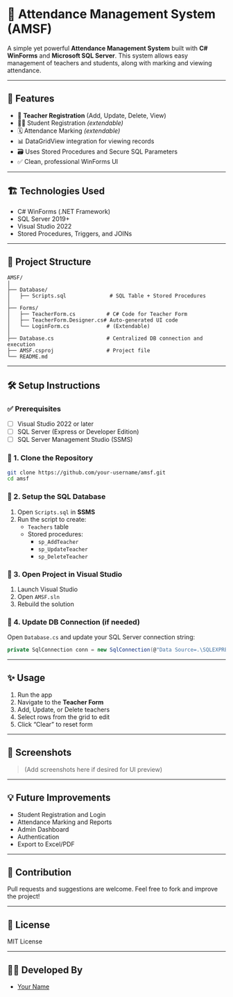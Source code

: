 # 📘 Attendance Management System (AMSF)

A simple yet powerful **Attendance Management System** built with **C# WinForms** and **Microsoft SQL Server**. This system allows easy management of teachers and students, along with marking and viewing attendance.

---

## 🚀 Features

- 👤 **Teacher Registration** (Add, Update, Delete, View)
- 🧑‍🎓 Student Registration *(extendable)*
- 🗓️ Attendance Marking *(extendable)*
- 📊 DataGridView integration for viewing records
- 🗃️ Uses Stored Procedures and Secure SQL Parameters
- ✅ Clean, professional WinForms UI

---

## 🏗️ Technologies Used

- C# WinForms (.NET Framework)
- SQL Server 2019+
- Visual Studio 2022
- Stored Procedures, Triggers, and JOINs

---

## 📁 Project Structure

```
AMSF/
│
├── Database/
│   ├── Scripts.sql              # SQL Table + Stored Procedures
│
├── Forms/
│   ├── TeacherForm.cs          # C# Code for Teacher Form
│   ├── TeacherForm.Designer.cs# Auto-generated UI code
│   └── LoginForm.cs            # (Extendable)
│
├── Database.cs                 # Centralized DB connection and execution
├── AMSF.csproj                 # Project file
└── README.md
```

---

## 🛠️ Setup Instructions

### ✅ Prerequisites

- [ ] Visual Studio 2022 or later
- [ ] SQL Server (Express or Developer Edition)
- [ ] SQL Server Management Studio (SSMS)

### 🔧 1. Clone the Repository
```bash
git clone https://github.com/your-username/amsf.git
cd amsf
```

### 🧱 2. Setup the SQL Database

1. Open `Scripts.sql` in **SSMS**
2. Run the script to create:
   - `Teachers` table
   - Stored procedures:
     - `sp_AddTeacher`
     - `sp_UpdateTeacher`
     - `sp_DeleteTeacher`

### 🎨 3. Open Project in Visual Studio

1. Launch Visual Studio
2. Open `AMSF.sln`
3. Rebuild the solution

### 🔌 4. Update DB Connection (if needed)

Open `Database.cs` and update your SQL Server connection string:
```csharp
private SqlConnection conn = new SqlConnection(@"Data Source=.\SQLEXPRESS;Initial Catalog=amsf_db;Integrated Security=True");
```

---

## ✨ Usage

1. Run the app
2. Navigate to the **Teacher Form**
3. Add, Update, or Delete teachers
4. Select rows from the grid to edit
5. Click “Clear” to reset form

---

## 📸 Screenshots

> (Add screenshots here if desired for UI preview)

---

## 💡 Future Improvements

- Student Registration and Login
- Attendance Marking and Reports
- Admin Dashboard
- Authentication
- Export to Excel/PDF

---

## 🤝 Contribution

Pull requests and suggestions are welcome. Feel free to fork and improve the project!

---

## 📄 License

MIT License

---

## 👨‍💻 Developed By

- [Your Name](https://github.com/your-username)